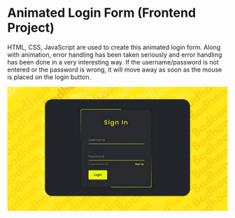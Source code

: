 # Animated Login Form (Frontend Project)
<p>HTML, CSS, JavaScript are used to create this animated login form. Along with animation, error handling has been taken seriously and error handling has been done in a very interesting way. 
If the username/password is not entered or the password is wrong, it will move away as soon as the mouse is placed on the login button.</p><be>

![preview img](/loginform.png)


